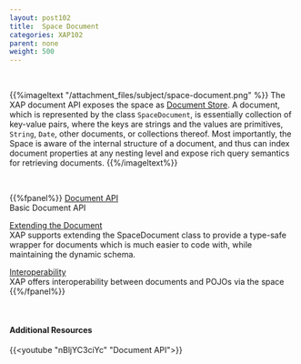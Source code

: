 ```yaml
---
layout: post102
title:  Space Document
categories: XAP102
parent: none
weight: 500
---
```


<br>



{{%imageltext "/attachment_files/subject/space-document.png" %}}
The XAP document API exposes the space as [Document Store](http://en.wikipedia.org/wiki/Document-oriented_database). A document, which is represented by the class `SpaceDocument`, is essentially collection of key-value pairs, where the keys are strings and the values are primitives, `String`, `Date`, other documents, or collections thereof. Most importantly, the Space is aware of the internal structure of a document, and thus can index document properties at any nesting level and expose rich query semantics for retrieving documents.
{{%/imageltext%}}

<br>

{{%fpanel%}}
[Document API](./document-api.html)<br>
Basic Document API

[Extending the Document](./document-extending.html)<br>
XAP supports extending the SpaceDocument class to provide a type-safe wrapper for documents which is much easier to code with, while maintaining the dynamic schema.

[Interoperability](./document-pojo-interoperability.html)<br>
XAP offers interoperability between documents and POJOs via the space
{{%/fpanel%}}

<br>

#### Additional Resources
{{<youtube "nBljYC3ciYc" "Document API">}}
